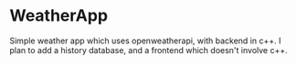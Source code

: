 # WeatherApp

Simple weather app which uses openweatherapi, with backend in c++.
I plan to add a history database, and a frontend which doesn't involve c++.
